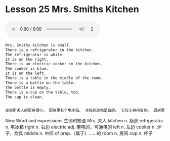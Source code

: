 # Lesson 25 Mrs. Smiths Kitchen

​<audio id="audio" controls="" loop="loop">
    <source id="mp3" src="https://online1.tingclass.net/lesson/shi0529/0000/16/25.mp3"> 
</audio>

```markdown
Mrs. Smiths kitchen is small.
There is a refrigerator in the kitchen.
The refrigerator is white.
It is on the right.
There is an electric cooker in the kitchen.
The cooker is blue.
It is on the left.
There is a table in the middle of the room.
There is a bottle on the table.
The bottle is empty.
There is a cup on the table, too.
The cup is clean.


史密斯夫人的厨房很小。 厨房里有个电冰箱。 冰箱的颜色是白的。 它位于房间右侧。 厨房里有个电灶。 电灶的颜色是蓝的。 它位于房间左侧。 房间的中央有张桌子。 桌子上有个瓶子。 瓶子是空的。 桌子上还有一只杯子。 杯子很干净。
```



New Word and expressions 生词和短语
Mrs.
夫人
kitchen
n. 厨房
refrigerator
n. 电冰箱
right
n. 右边
electric
adj. 带电的，可通电的
left
n. 左边
cooker
n. 炉子，炊具
middle
n. 中间
of
prep.（属于）……的
room
n. 房间
cup
n. 杯子